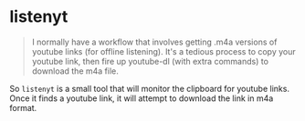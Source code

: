 # listenyt
> I normally have a workflow that involves getting .m4a versions of youtube links (for offline listening). It's a tedious process to copy your youtube link, then fire up youtube-dl (with extra commands) to download the m4a file.

So `listenyt` is a small tool that will monitor the clipboard for youtube links. Once it finds a youtube link, it will attempt to download the link in m4a format.

